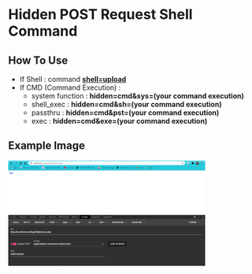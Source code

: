 # Hidden POST Request Shell Command

## How To Use
  - If Shell : command <b><u>shell=upload</u></b>
  - If CMD (Command Execution) :
      - system function : <b>hidden=cmd&sys=(your command execution)</b>
      - shell_exec      : <b>hidden=cmd&sh=(your command execution)</b>
      - passthru        : <b>hidden=cmd&pst=(your command execution)</b>
      - exec            : <b>hidden=cmd&exe=(your command execution)</b>

## Example Image
<img src="image.png" width="400px">
